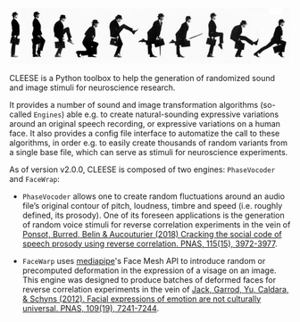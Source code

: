 ![cleese](images/silly-walk.jpg)

CLEESE is a Python toolbox to help the generation of randomized sound and image stimuli for neuroscience research. 

It provides a number of sound and image transformation algorithms (so-called `Engines`) able e.g. to create natural-sounding expressive variations around an original speech recording, or expressive variations on a human face. It also provides a config file interface to automatize the call to these algorithms, in order e.g. to easily create thousands of random variants from a single base file, which can serve as stimuli for neuroscience experiments. 

As of version v2.0.0, CLEESE is composed of two engines: `PhaseVocoder` and `FaceWrap`: 

-  `PhaseVocoder` allows one to create random fluctuations around an audio file’s original contour of pitch, loudness, timbre and speed (i.e. roughly
  defined, its prosody). One of its foreseen applications is the generation of random voice stimuli for reverse correlation experiments in the vein of [Ponsot, Burred, Belin & Aucouturier (2018) Cracking the social code of speech prosody using reverse correlation. PNAS, 115(15), 3972-3977](https://www.pnas.org/content/115/15/3972).
  
- `FaceWarp` uses [mediapipe](https://google.github.io/mediapipe/)'s Face Mesh API to introduce random or precomputed deformation in the expression of a
  visage on an image. This engine was designed to produce batches of deformed faces for reverse correlation experiments in the vein of [Jack, Garrod, Yu, Caldara, & Schyns (2012). Facial expressions of emotion are not culturally universal. PNAS, 109(19), 7241-7244](https://www.pnas.org/doi/10.1073/pnas.1200155109).


